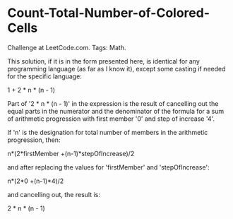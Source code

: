 # Count-Total-Number-of-Colored-Cells
Challenge at LeetCode.com. Tags: Math.

This solution, if it is in the form presented here, is identical for any programming language (as far as I know it), except some casting if needed for the specific language:

1 + 2 * n * (n - 1)

Part of '2 * n * (n - 1)' in the expression is the result of cancelling out the equal parts in the numerator and the denominator of the formula for a sum of arithmetic progression with first member '0' and step of increase '4'.
    
If 'n' is the designation for total number of members in the arithmetic progression, then:

n*(2*firstMember +(n-1)*stepOfIncrease)/2

and after replacing the values for 'firstMember' and 'stepOfIncrease':

n*(2*0 +(n-1)*4)/2

and cancelling out, the result is:

2 * n * (n - 1)
